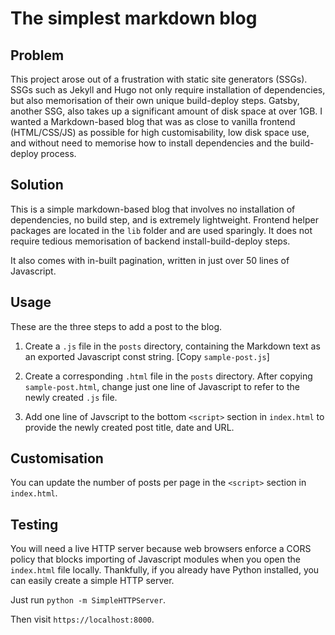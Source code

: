 # The simplest markdown blog

## Problem
This project arose out of a frustration with static site generators (SSGs). SSGs such as Jekyll and Hugo not only require installation of dependencies, but also memorisation of their own unique build-deploy steps. Gatsby, another SSG, also takes up a significant amount of disk space at over 1GB. I wanted a Markdown-based blog that was as close to vanilla frontend (HTML/CSS/JS) as possible for high customisability, low disk space use, and without need to memorise how to install dependencies and the build-deploy process.

## Solution
This is a simple markdown-based blog that involves no installation of dependencies, no build step, and is extremely lightweight. Frontend helper packages are located in the `lib` folder and are used sparingly. It does not require tedious memorisation of backend install-build-deploy steps. 

It also comes with in-built pagination, written in just over 50 lines of Javascript. 

## Usage
These are the three steps to add a post to the blog.
1. Create a `.js` file in the `posts` directory, containing the Markdown text as an exported Javascript const string. [Copy `sample-post.js`]

2. Create a corresponding `.html` file in the `posts` directory. After copying `sample-post.html`, change just one line of Javascript to refer to the newly created `.js` file. 

3. Add one line of Javscript to the bottom `<script>` section in `index.html` to provide the newly created post title, date and URL. 

## Customisation
You can update the number of posts per page in the `<script>` section in `index.html`. 

## Testing
You will need a live HTTP server because web browsers enforce a CORS policy that blocks importing of Javascript modules when you open the `index.html` file locally. Thankfully, if you already have Python installed, you can easily create a simple HTTP server. 

Just run `python -m SimpleHTTPServer`.

Then visit `https://localhost:8000`. 